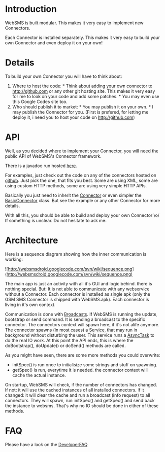 # Introduction #

WebSMS is built modular. This makes it very easy to implement new Connectors.

Each Connector is installed separately.
This makes it very easy to build your own Connector and even deploy it on your own!

# Details #

To build your own Connector you will have to think about:

  1. Where to host the code:
    * Think about adding your own connector to http://github.com or any other git hosting site. This makes it very easy for me to look on your code and add some patches.
    * You may even use this Google Codes site too.
  1. Who should publish it to market:
    * You may publish it on your own.
    * I may publish the Connector for you. (First is prefered, for letting me deploy it, i need you to host your code on http://github.com)

# API #

Well, as you decided where to implement your Connector, you will need the public API of WebSMS's Connector framework.

There is a javadoc run hosted [here](http://www.ub0r.de/android/websms-api/).

For examples, just check out the code on any of the connectors hosted on [github](http://github.com/felixb).
Just pick the one, that fits you best.
Some are using XML, some are using custom HTTP methods, some are using very simple HTTP APIs.

Basically you just need to inherit the [Connector](http://www.ub0r.de/android/websms-api//de/ub0r/android/websms/connector/common/Connector.html) or even simpler the [BasicConnector](http://www.ub0r.de/android/websms-api//de/ub0r/android/websms/connector/common/BasicConnector.html) class. But see the example or any other Connector for more details.

With all this, you should be able to build and deploy your own Connector \o/
If something is unclear. Do not hesitate to ask me.

# Architecture #

Here is a sequence diagram showing how the inner communication is working:

![http://websmsdroid.googlecode.com/svn/wiki/sequence.png](http://websmsdroid.googlecode.com/svn/wiki/sequence.png)

The main app is just an activity with all it's GUI and logic behind.
there is nothing special.
But: It is not able to communicate with any webservice without a Connector.
Each connector is installed as single apk (only the GSM SMS Connector is shipped with WebSMS.apk).
Each connector is living in it's own context.

Communication is done with [Broadcasts](http://developer.android.com/reference/android/content/BroadcastReceiver.html).
If WebSMS is running the update, bootstrap or send command.
It is sending a broadcast to the specific connector.
The connectors context will spawn here, if it's not alife anymore.
The connector spawns (in most cases) a [Service](http://developer.android.com/reference/android/app/Service.html), that may run in background without disturbing the user.
This service runs a [AsyncTask](http://developer.android.com/reference/android/os/AsyncTask.html) to do the real IO work.
At this point the API ends, this is where the doBootstrap(), doUpdate() or doSend() methods are called.

As you might have seen, there are some more methods you could overwrite:
  * initSpec() is run once to initialisize some strings and stuff on spawning.
  * getSpec() is run, everytime it is needed. the connector context will cache the actual instance.

On startup, WebSMS will check, if the number of connectors has changed.
If not: it will use the cached instances of all installed connectors.
If it changed: it will clear the cache and run a broadcast (info request)
to all connectors.
They will spawn, run initSpec() and getSpec() and send back the instance to websms. That's why no IO should be done in either of these methods.

# FAQ #

Please have a look on the [DeveloperFAQ](DeveloperFAQ.md).